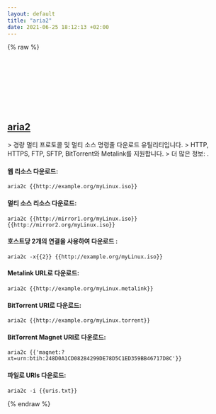 ```yaml
---
layout: default
title: "aria2"
date: 2021-06-25 18:12:13 +02:00
---
```

{% raw %}
<h2 id="aria2">
  <a href="/ko/common/aria2.html">aria2</a> <a href="#aria2"><svg class="icon">
    <use href="/assets/images/unicode_sprite.svg#link" />
  </svg></a>
</h2>
> 경량 멀티 프로토콜 및 멀티 소스 명령줄 다운로드 유틸리티입니다.
> HTTP, HTTPS, FTP, SFTP, BitTorrent와 Metalink를 지원합니다.
> 더 많은 정보: <https://aria2.github.io/>.

#### 웹 리소스 다운로드:
```shell
aria2c {{http://example.org/myLinux.iso}}
```
#### 멀티 소스 리소스 다운로드:
```shell
aria2c {{http://mirror1.org/myLinux.iso}} {{http://mirror2.org/myLinux.iso}}
```
#### 호스트당 2개의 연결을 사용하여 다운로드 :
```shell
aria2c -x{{2}} {{http://example.org/myLinux.iso}}
```
#### Metalink URL로 다운로드:
```shell
aria2c {{http://example.org/myLinux.metalink}}
```
#### BitTorrent URI로 다운로드:
```shell
aria2c {{http://example.org/myLinux.torrent}}
```
#### BitTorrent Magnet URI로 다운로드:
```shell
aria2c {{'magnet:?xt=urn:btih:248D0A1CD08284299DE78D5C1ED359BB46717D8C'}}
```
#### 파일로 URls 다운로드:
```shell
aria2c -i {{uris.txt}}
```
{% endraw %}